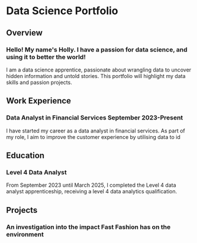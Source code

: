 # Data Science Portfolio

## Overview
### Hello! My name's Holly. I have a passion for data science, and using it to better the world!  
I am a data science apprentice, passionate about wrangling data to uncover hidden information and untold stories. This portfolio will highlight my data skills and passion projects.

## Work Experience
### Data Analyst in Financial Services  September 2023-Present
I have started my career as a data analyst in financial services. As part of my role, I aim to improve the customer experience by utilising data to id

## Education
### Level 4 Data Analyst
From September 2023 until March 2025, I completed the Level 4 data analyst apprenticeship, receiving a level 4 data analytics qualification.

## Projects
### An investigation into the impact Fast Fashion has on the environment
